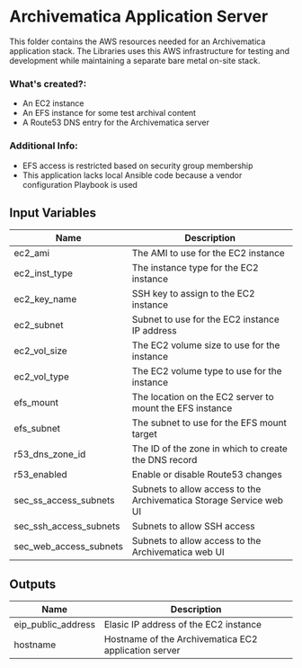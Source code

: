 # Archivematica Application Server

This folder contains the AWS resources needed for an Archivematica application stack. The Libraries uses this AWS infrastructure for testing and development while maintaining a separate bare metal on-site stack.

### What's created?:
* An EC2 instance
* An EFS instance for some test archival content
* A Route53 DNS entry for the Archivematica server

### Additional Info:
* EFS access is restricted based on security group membership
* This application lacks local Ansible code because a vendor configuration Playbook is used

## Input Variables
| Name | Description |
|------|-------------|
| ec2\_ami | The AMI to use for the EC2 instance |
| ec2\_inst\_type | The instance type for the EC2 instance |
| ec2\_key\_name | SSH key to assign to the EC2 instance |
| ec2\_subnet | Subnet to use for the EC2 instance IP address |
| ec2\_vol\_size | The EC2 volume size to use for the instance |
| ec2\_vol\_type | The EC2 volume type to use for the instance |
| efs\_mount | The location on the EC2 server to mount the EFS instance |
| efs\_subnet | The subnet to use for the EFS mount target |
| r53\_dns\_zone\_id | The ID of the zone in which to create the DNS record |
| r53\_enabled | Enable or disable Route53 changes |
| sec\_ss\_access\_subnets | Subnets to allow access to the Archivematica Storage Service web UI |
| sec\_ssh\_access\_subnets | Subnets to allow SSH access |
| sec\_web\_access\_subnets | Subnets to allow access to the Archivematica web UI |

## Outputs
| Name | Description |
|------|-------------|
| eip_public_address | Elasic IP address of the EC2 instance |
| hostname | Hostname of the Archivematica EC2 application server |
